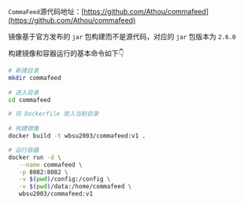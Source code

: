 `CommaFeed`源代码地址：[https://github.com/Athou/commafeed](https://github.com/Athou/commafeed)

镜像基于官方发布的 `jar` 包构建而不是源代码，对应的 `jar` 包版本为 `2.6.0`

构建镜像和容器运行的基本命令如下👇

```bash
# 新建目录
mkdir commafeed
  
# 进入目录  
cd commafeed

# 将 Dockerfile 放入当前目录
  
# 构建镜像
docker build -t wbsu2003/commafeed:v1 .

# 运行容器
docker run -d \
   --name commafeed \
   -p 8082:8082 \
   -v $(pwd)/config:/config \
   -v $(pwd)/data:/home/commafeed \
   wbsu2003/commafeed:v1
```
